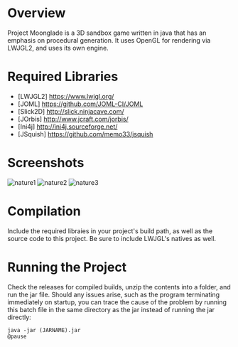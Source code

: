 # Overview

Project Moonglade is a 3D sandbox game written in java that has an emphasis on procedural generation.
It uses OpenGL for rendering via LWJGL2, and uses its own engine.

# Required Libraries
- [LWJGL2] https://www.lwjgl.org/
- [JOML] https://github.com/JOML-CI/JOML
- [Slick2D] http://slick.ninjacave.com/
- [JOrbis] http://www.jcraft.com/jorbis/
- [Ini4j] http://ini4j.sourceforge.net/
- [JSquish] https://github.com/memo33/jsquish

# Screenshots
![nature1](https://i.imgur.com/8ZpGrsY.png)
![nature2](https://i.imgur.com/15lcR5w.png)
![nature3](https://i.imgur.com/wHwKcxB.png)

# Compilation
Include the required libraies in your project's build path, as well as the source code to this project. Be sure to include LWJGL's natives as well.

# Running the Project
Check the releases for compiled builds, unzip the contents into a folder, and run the jar file. Should any issues arise, such as the program terminating immediately on startup, you can trace the cause of the problem by running this batch file in the same directory as the jar instead of running the jar directly:

```
java -jar (JARNAME).jar
@pause
```
